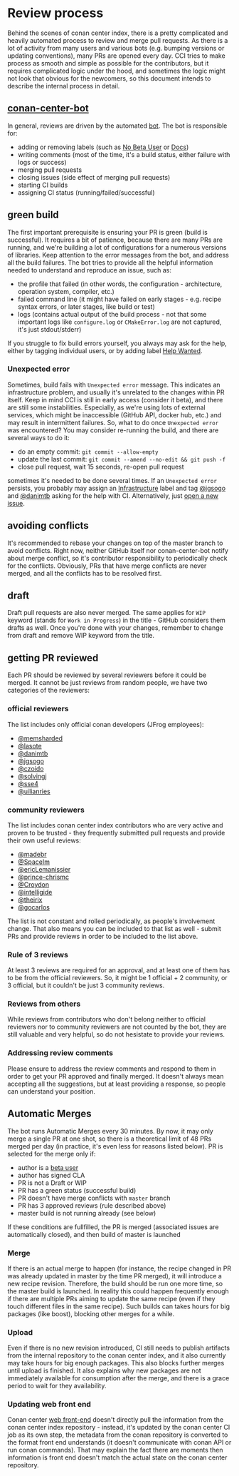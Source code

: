 # Review process

Behind the scenes of conan center index, there is a pretty complicated and heavily automated process to review and merge pull requests.
As there is a lot of activity from many users and various bots (e.g. bumping versions or updating conventions), many PRs are opened every day.
CCI tries to make process as smooth and simple as possible for the contributors, 
but it requires complicated logic under the hood, and sometimes the logic might not look that obvious for the newcomers, 
so this document intends to describe the internal process in detail.

## [conan-center-bot](https://github.com/conan-center-bot)

In general, reviews are driven by the automated [bot](https://github.com/conan-center-bot). The bot is responsible for:

- adding or removing labels (such as [No Beta User](https://github.com/conan-io/conan-center-index/pulls?q=is%3Apr+is%3Aopen+label%3A%22No+Beta+user%22) or [Docs](https://github.com/conan-io/conan-center-index/pulls?q=is%3Apr+is%3Aopen+label%3ADocs))
- writing comments (most of the time, it's a build status, either failure with logs or success)
- merging pull requests
- closing issues (side effect of merging pull requests)
- starting CI builds
- assigning CI status (running/failed/successful)

## green build

The first important prerequisite is ensuring your PR is green (build is successful).
It requires a bit of patience, because there are many PRs are running, and we're building a lot of configurations for a numerous versions of libraries.
Keep attention to the error messages from the bot, and address all the build failures.
The bot tries to provide all the helpful information needed to understand and reproduce an issue, such as:

- the profile that failed (in other words, the configuration - architecture, operation system, compiler, etc.)
- failed command line (it might have failed on early stages - e.g. recipe syntax errors, or later stages, like build or test)
- logs (contains actual output of the build process - not that some important logs like `configure.log` or `CMakeError.log` are not captured, it's just stdout/stderr)

If you struggle to fix build errors yourself, you always may ask for the help, either by tagging individual users, or by adding label [Help Wanted](https://github.com/conan-io/conan-center-index/pulls?q=is%3Aopen+is%3Apr+label%3A%22help+wanted%22).

### Unexpected error

Sometimes, build fails with `Unexpected error` message. This indicates an infrastructure problem, and usually it's unrelated to the changes within PR itself.
Keep in mind CCI is still in early access (consider it beta), and there are still some instabilities. Especially, as we're using lots of external services,
which might be inaccessible (GitHub API, docker hub, etc.) and may result in intermittent failures.
So, what to do once `Unexpected error` was encountered? You may consider re-running the build, and there are several ways to do it:

- do an empty commit: `git commit --allow-empty`
- update the last commit: `git commit --amend --no-edit && git push -f`
- close pull request, wait 15 seconds, re-open pull request

sometimes it's needed to be done several times.
If an `Unexpected error` persists, you probably may assign an [Infrastructure](https://github.com/conan-io/conan-center-index/pulls?q=is%3Apr+is%3Aopen+label%3ADocs+label%3Ainfrastructure) label and tag [@jgsogo](https://github.com/jgsogo) and [@danimtb](https://github.com/danimtb) asking for the help with CI.
Alternatively, just [open a new issue](https://github.com/conan-io/conan-center-index/issues/new/choose).

## avoiding conflicts

It's recommended to rebase your changes on top of the master branch to avoid conflicts.
Right now, neither GitHub itself nor conan-center-bot notify about merge conflict, so it's contributor responsibility to periodically check for the conflicts.
Obviously, PRs that have merge conflicts are never merged, and all the conflicts has to be resolved first.

## draft

Draft pull requests are also never merged. The same applies for `WIP` keyword (stands for `Work in Progress`) in the title - GitHub considers them drafts as well.
Once you're done with your changes, remember to change from draft and remove WIP keyword from the title.

## getting PR reviewed

Each PR should be reviewed by several reviewers before it could be merged. It cannot be just reviews from random people, we have two categories of the reviewers:

### official reviewers

The list includes only official conan developers (JFrog employees):

- [@memsharded](https://github.com/memsharded)
- [@lasote](https://github.com/lasote)
- [@danimtb](https://github.com/danimtb)
- [@jgsogo](https://github.com/jgsogo)
- [@czoido](https://github.com/czoido)
- [@solvingj](https://github.com/solvingj)
- [@sse4](https://github.com/sse4)
- [@uilianries](https://github.com/uilianries)

### community reviewers

The list includes conan center index contributors who are very active and proven to be trusted - they frequently submitted pull requests and provide their own useful reviews:

- [@madebr](https://github.com/madebr)
- [@SpaceIm](https://github.com/SpaceIm)
- [@ericLemanissier](https://github.com/ericLemanissier)
- [@prince-chrismc](https://github.com/prince-chrismc)
- [@Croydon](https://github.com/Croydon)
- [@intelligide](https://github.com/intelligide)
- [@theirix](https://github.com/theirix)
- [@gocarlos](https://github.com/gocarlos)

The list is not constant and rolled periodically, as people's involvement change.
That also means you can be included to that list as well - submit PRs and provide reviews in order to be included to the list above.

### Rule of 3 reviews

At least 3 reviews are required for an approval, and at least one of them has to be from the official reviewers.
So, it might be 1 official + 2 community, or 3 official, but it couldn't be just 3 community reviews.

### Reviews from others

While reviews from contributors who don't belong neither to official reviewers nor to community reviewers are not counted by the bot, they are still valuable and very helpful, so do not hesistate to provide your reviews.

### Addressing review comments

Please ensure to address the review comments and respond to them in order to get your PR approved and finally merged.
It doesn't always mean accepting all the suggestions, but at least providing a response, so people can understand your position.

## Automatic Merges

The bot runs Automatic Merges every 30 minutes. By now, it may only merge a single PR at one shot, so there is a theoretical limit of 48 PRs merged per day (in practice, it's even less for reasons listed below).
PR is selected for the merge only if:

- author is a [beta user](https://github.com/conan-io/conan-center-index/issues)
- author has signed CLA
- PR is not a Draft or WIP
- PR has a green status (successful build)
- PR doesn't have merge conflicts with `master` branch
- PR has 3 approved reviews (rule described above)
- master build is not running already (see below)

If these conditions are fullfilled, the PR is merged (associated issues are automatically closed), and then build of master is launched

### Merge

If there is an actual merge to happen (for instance, the recipe changed in PR was already updated in master by the time PR merged), 
it will introduce a new recipe revision. Therefore, the build should be run one more time, so the master build is launched.
In reality this could happen frequently enough if there are multiple PRs aiming to update the same recipe (even if they touch different files in the same recipe).
Such builds can takes hours for big packages (like boost), blocking other merges for a while.

### Upload

Even if there is no new revision introduced, CI still needs to publish artifacts from the internal repository to the conan center index, and it also currently may take hours for big enough packages.
This also blocks further merges until upload is finished. It also explains why new packages are not immediately available for consumption after the merge, and there is a grace period to wait for they availability.

### Updating web front end

Conan center [web front-end](https://conan.io/center/) doesn't directly pull the information from the conan center index repository - instead, it's updated by the conan center CI job as its own step, the metadata from the conan repository is converted to the format front end understands (it doesn't communicate with conan API or run conan commands).
That may explain the fact there are moments then information is front end doesn't match the actual state on the conan center repository.
